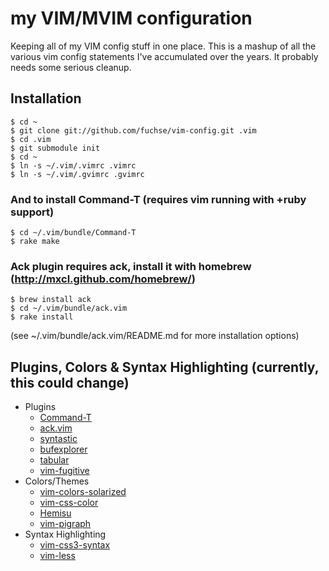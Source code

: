 # my VIM/MVIM configuration

Keeping all of my VIM config stuff in one place. This is a mashup of all the various vim config statements I've accumulated over the years. It probably needs some serious cleanup.

## Installation

    $ cd ~
    $ git clone git://github.com/fuchse/vim-config.git .vim
    $ cd .vim
    $ git submodule init
    $ cd ~
    $ ln -s ~/.vim/.vimrc .vimrc
    $ ln -s ~/.vim/.gvimrc .gvimrc

### And to install Command-T (requires vim running with +ruby support)

    $ cd ~/.vim/bundle/Command-T
    $ rake make

### Ack plugin requires ack, install it with homebrew (http://mxcl.github.com/homebrew/)

    $ brew install ack
    $ cd ~/.vim/bundle/ack.vim
    $ rake install
    
(see ~/.vim/bundle/ack.vim/README.md for more installation options)


## Plugins, Colors & Syntax Highlighting (currently, this could change)
  * Plugins
    * [Command-T](/wincent/Command-T)
    * [ack.vim](/mileszs/ack.vim)
    * [syntastic](/scrooloose/syntastic)
    * [bufexplorer](/corntrace/bufexplorer)
    * [tabular](/godlygeek/tabular)
    * [vim-fugitive](/tpope/vim-fugitive)
  * Colors/Themes
    * [vim-colors-solarized](/altercation/vim-colors-solarized)
    * [vim-css-color](/skammer/vim-css-color)
    * [Hemisu](/noahfrederick/Hemisu)
    * [vim-pigraph](/fmeyer/vim-pigraph)
  * Syntax Highlighting
    * [vim-css3-syntax](/hail2u/vim-css3-syntax)
    * [vim-less](/groenwege/vim-less)
